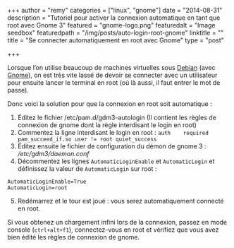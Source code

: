 +++
author = "remy"
categories = ["linux", "gnome"]
date = "2014-08-31"
description = "Tutoriel pour activer la connexion automatique en tant que root avec Gnome 3"
featured = "gnome-logo.png"
featuredalt = "Image seedbox"
featuredpath = "/img/posts/auto-login-root-gnome"
linktitle = ""
title = "Se connecter automatiquement en root avec Gnome"
type = "post"

+++


Lorsque l’on utilise beaucoup de machines virtuelles sous [Debian][debian] (avec [Gnome][gnome]), on est très vite lassé de devoir se connecter avec un utilisateur pour ensuite lancer le terminal en root (où là aussi, il faut entrer le mot de passe).

Donc voici la solution pour que la connexion en root soit automatique :

1. Éditez le fichier /etc/pam.d/gdm3-autologin (Il contient les règles de connexion de gnome dont la règle interdisant le login en root)
2. Commentez la ligne interdisant le login en root : `auth    required    pam_succeed_if.so user != root quiet_success`
3. Éditez ensuite le fichier de configuration du démon de gnome 3 : */etc/gdm3/daemon.conf*
4. Décommentez les lignes `AutomaticLoginEnable` et `AutomaticLogin` et définissez la valeur de `AutomaticLogin` sur root :
```
AutomaticLoginEnable=True
AutomaticLogin=root
```
5. Redémarrez et le tour est joué : vous serez automatiquement connecté en root.

Si vous obtenez un chargement infini lors de la connexion, passez en mode console (`ctrl+alt+f1`), connectez-vous en root et vérifiez que vous avez bien édité les règles de connexion de gnome.

[debian]: https://www.debian.org/index.fr.html "Site officiel de Debian"
[gnome]: http://www.gnome.org/ "Site officiel de Gnome"

<!--more-->
